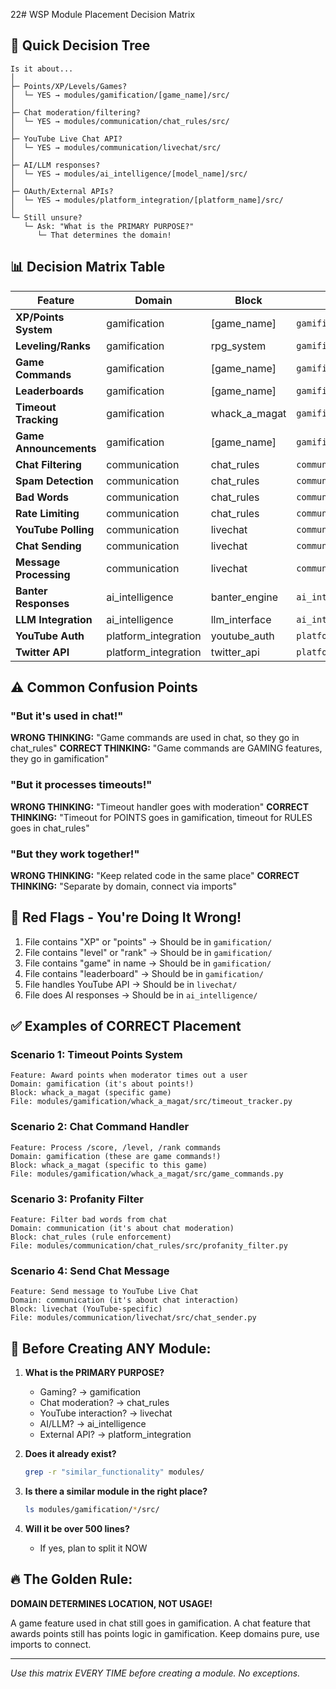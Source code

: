 22# WSP Module Placement Decision Matrix

## 🎯 Quick Decision Tree

```
Is it about...
│
├─ Points/XP/Levels/Games?
│  └─ YES → modules/gamification/[game_name]/src/
│
├─ Chat moderation/filtering?
│  └─ YES → modules/communication/chat_rules/src/
│
├─ YouTube Live Chat API?
│  └─ YES → modules/communication/livechat/src/
│
├─ AI/LLM responses?
│  └─ YES → modules/ai_intelligence/[model_name]/src/
│
├─ OAuth/External APIs?
│  └─ YES → modules/platform_integration/[platform_name]/src/
│
└─ Still unsure?
   └─ Ask: "What is the PRIMARY PURPOSE?"
      └─ That determines the domain!
```

## 📊 Decision Matrix Table

| Feature | Domain | Block | Example Path |
|---------|--------|-------|--------------|
| **XP/Points System** | gamification | [game_name] | `gamification/whack_a_magat/src/whack.py` |
| **Leveling/Ranks** | gamification | rpg_system | `gamification/rpg_system/src/leveling.py` |
| **Game Commands** | gamification | [game_name] | `gamification/whack_a_magat/src/commands.py` |
| **Leaderboards** | gamification | [game_name] | `gamification/whack_a_magat/src/leaderboard.py` |
| **Timeout Tracking** | gamification | whack_a_magat | `gamification/whack_a_magat/src/timeout_tracker.py` |
| **Game Announcements** | gamification | [game_name] | `gamification/whack_a_magat/src/announcer.py` |
| **Chat Filtering** | communication | chat_rules | `communication/chat_rules/src/filter.py` |
| **Spam Detection** | communication | chat_rules | `communication/chat_rules/src/spam_detector.py` |
| **Bad Words** | communication | chat_rules | `communication/chat_rules/src/profanity_filter.py` |
| **Rate Limiting** | communication | chat_rules | `communication/chat_rules/src/rate_limiter.py` |
| **YouTube Polling** | communication | livechat | `communication/livechat/src/chat_poller.py` |
| **Chat Sending** | communication | livechat | `communication/livechat/src/chat_sender.py` |
| **Message Processing** | communication | livechat | `communication/livechat/src/message_processor.py` |
| **Banter Responses** | ai_intelligence | banter_engine | `ai_intelligence/banter_engine/src/banter.py` |
| **LLM Integration** | ai_intelligence | llm_interface | `ai_intelligence/llm_interface/src/connector.py` |
| **YouTube Auth** | platform_integration | youtube_auth | `platform_integration/youtube_auth/src/oauth.py` |
| **Twitter API** | platform_integration | twitter_api | `platform_integration/twitter_api/src/client.py` |

## ⚠️ Common Confusion Points

### "But it's used in chat!"
**WRONG THINKING:** "Game commands are used in chat, so they go in chat_rules"
**CORRECT THINKING:** "Game commands are GAMING features, they go in gamification"

### "But it processes timeouts!"
**WRONG THINKING:** "Timeout handler goes with moderation"
**CORRECT THINKING:** "Timeout for POINTS goes in gamification, timeout for RULES goes in chat_rules"

### "But they work together!"
**WRONG THINKING:** "Keep related code in the same place"
**CORRECT THINKING:** "Separate by domain, connect via imports"

## 🚫 Red Flags - You're Doing It Wrong!

1. File contains "XP" or "points" → Should be in `gamification/`
2. File contains "level" or "rank" → Should be in `gamification/`
3. File contains "game" in name → Should be in `gamification/`
4. File contains "leaderboard" → Should be in `gamification/`
5. File handles YouTube API → Should be in `livechat/`
6. File does AI responses → Should be in `ai_intelligence/`

## ✅ Examples of CORRECT Placement

### Scenario 1: Timeout Points System
```
Feature: Award points when moderator times out a user
Domain: gamification (it's about points!)
Block: whack_a_magat (specific game)
File: modules/gamification/whack_a_magat/src/timeout_tracker.py
```

### Scenario 2: Chat Command Handler
```
Feature: Process /score, /level, /rank commands
Domain: gamification (these are game commands!)
Block: whack_a_magat (specific to this game)
File: modules/gamification/whack_a_magat/src/game_commands.py
```

### Scenario 3: Profanity Filter
```
Feature: Filter bad words from chat
Domain: communication (it's about chat moderation)
Block: chat_rules (rule enforcement)
File: modules/communication/chat_rules/src/profanity_filter.py
```

### Scenario 4: Send Chat Message
```
Feature: Send message to YouTube Live Chat
Domain: communication (it's about chat interaction)
Block: livechat (YouTube-specific)
File: modules/communication/livechat/src/chat_sender.py
```

## 📝 Before Creating ANY Module:

1. **What is the PRIMARY PURPOSE?**
   - Gaming? → gamification
   - Chat moderation? → chat_rules
   - YouTube interaction? → livechat
   - AI/LLM? → ai_intelligence
   - External API? → platform_integration

2. **Does it already exist?**
   ```bash
   grep -r "similar_functionality" modules/
   ```

3. **Is there a similar module in the right place?**
   ```bash
   ls modules/gamification/*/src/
   ```

4. **Will it be over 500 lines?**
   - If yes, plan to split it NOW

## 🔥 The Golden Rule:

**DOMAIN DETERMINES LOCATION, NOT USAGE!**

A game feature used in chat still goes in gamification.
A chat feature that awards points still has points logic in gamification.
Keep domains pure, use imports to connect.

---

*Use this matrix EVERY TIME before creating a module. No exceptions.*